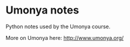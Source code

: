 Umonya notes
=============================

Python notes used by the Umonya course.

More on Umonya here: http://www.umonya.org/
